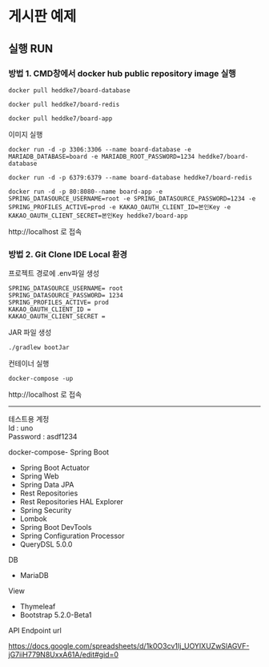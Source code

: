# 게시판 예제

## 실행 RUN

### 방법 1. CMD창에서 docker hub public repository image 실행
```
docker pull heddke7/board-database
```
```
docker pull heddke7/board-redis
```
```
docker pull heddke7/board-app
```

이미지 실행
```
docker run -d -p 3306:3306 --name board-database -e MARIADB_DATABASE=board -e MARIADB_ROOT_PASSWORD=1234 heddke7/board-database
```
```
docker run -d -p 6379:6379 --name board-database heddke7/board-redis
```
```
docker run -d -p 80:8080--name board-app -e SPRING_DATASOURCE_USERNAME=root -e SPRING_DATASOURCE_PASSWORD=1234 -e SPRING_PROFILES_ACTIVE=prod -e KAKAO_OAUTH_CLIENT_ID=본인Key -e KAKAO_OAUTH_CLIENT_SECRET=본인Key heddke7/board-app
```

http://localhost 로 접속

### 방법 2. Git Clone IDE Local 환경

프로젝트 경로에 .env파일 생성

```
SPRING_DATASOURCE_USERNAME= root
SPRING_DATASOURCE_PASSWORD= 1234
SPRING_PROFILES_ACTIVE= prod
KAKAO_OAUTH_CLIENT_ID =
KAKAO_OAUTH_CLIENT_SECRET =
```

JAR 파일 생성

```./gradlew bootJar```

컨테이너 실행

``` docker-compose -up ```

http://localhost 로 접속

---

테스트용 계정 <br>
Id : uno <br>
Password : asdf1234

docker-compose-
Spring Boot

* Spring Boot Actuator
* Spring Web
* Spring Data JPA
* Rest Repositories
* Rest Repositories HAL Explorer
* Spring Security
* Lombok
* Spring Boot DevTools
* Spring Configuration Processor
* QueryDSL 5.0.0


DB

* MariaDB


View

* Thymeleaf
* Bootstrap 5.2.0-Beta1

API Endpoint url

https://docs.google.com/spreadsheets/d/1k0O3cv1Ij_UOYIXUZwSlAGVF-jG7iiH779N8UxxA61A/edit#gid=0
